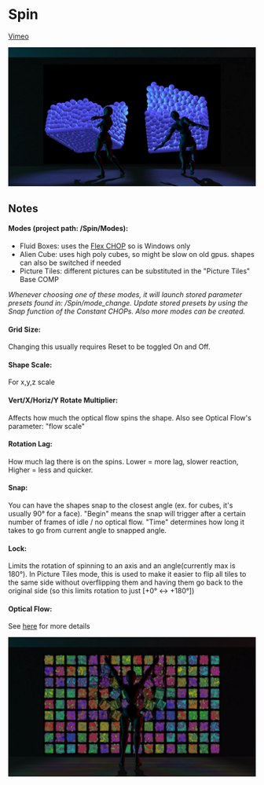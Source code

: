 # Spin
[Vimeo](https://vimeo.com/381982295)

![img](/images/img2.jpg)

## Notes

#### Modes (project path: /Spin/Modes):
* Fluid Boxes: uses the [Flex CHOP](https://github.com/vinz9) so is Windows only
* Alien Cube: uses high poly cubes, so might be slow on old gpus. shapes can also be switched if needed
* Picture Tiles: different pictures can be substituted in the "Picture Tiles" Base COMP

*Whenever choosing one of these modes, it will launch stored parameter presets found in: /Spin/mode_change.  Update stored presets by using the Snap function of the Constant CHOPs. Also more modes can be created.*

#### Grid Size:
Changing this usually requires Reset to be toggled On and Off.

#### Shape Scale:
For x,y,z scale

#### Vert/X/Horiz/Y Rotate Multiplier:
Affects how much the optical flow spins the shape. Also see Optical Flow's parameter: "flow scale"

#### Rotation Lag:
How much lag there is on the spins. Lower = more lag, slower reaction, Higher = less and quicker.

#### Snap:
You can have the shapes snap to the closest angle (ex. for cubes, it's usually 90° for a face). "Begin" means the snap will trigger after a certain number of frames of idle / no optical flow. "Time" determines how long it takes to go from current angle to snapped angle.

#### Lock:
Limits the rotation of spinning to an axis and an angle(currently max is 180°). In Picture Tiles mode, this is used to make it easier to flip all tiles to the same side without overflipping them and having them go back to the original side (so this limits rotation to just [+0° <-> +180°])

#### Optical Flow:
See [here](https://github.com/DBraun/TouchDesigner_Shared/tree/master/TOPs) for more details

![img](/images/img1.jpg)
